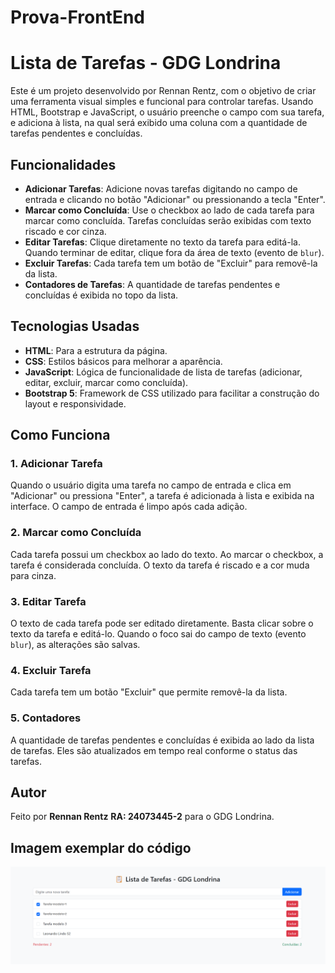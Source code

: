 # Prova-FrontEnd

# Lista de Tarefas - GDG Londrina

Este é um projeto desenvolvido por Rennan Rentz, com o objetivo de criar uma ferramenta visual simples e funcional para controlar tarefas. Usando HTML, Bootstrap e JavaScript, o usuário preenche o campo com sua tarefa, e adiciona à lista, na qual será exibido uma coluna com a quantidade de tarefas pendentes e concluídas.

## Funcionalidades

- **Adicionar Tarefas**: Adicione novas tarefas digitando no campo de entrada e clicando no botão "Adicionar" ou pressionando a tecla "Enter".
- **Marcar como Concluída**: Use o checkbox ao lado de cada tarefa para marcar como concluída. Tarefas concluídas serão exibidas com texto riscado e cor cinza.
- **Editar Tarefas**: Clique diretamente no texto da tarefa para editá-la. Quando terminar de editar, clique fora da área de texto (evento de `blur`).
- **Excluir Tarefas**: Cada tarefa tem um botão de "Excluir" para removê-la da lista.
- **Contadores de Tarefas**: A quantidade de tarefas pendentes e concluídas é exibida no topo da lista.

## Tecnologias Usadas

- **HTML**: Para a estrutura da página.
- **CSS**: Estilos básicos para melhorar a aparência.
- **JavaScript**: Lógica de funcionalidade de lista de tarefas (adicionar, editar, excluir, marcar como concluída).
- **Bootstrap 5**: Framework de CSS utilizado para facilitar a construção do layout e responsividade.


## Como Funciona

### 1. Adicionar Tarefa
Quando o usuário digita uma tarefa no campo de entrada e clica em "Adicionar" ou pressiona "Enter", a tarefa é adicionada à lista e exibida na interface. O campo de entrada é limpo após cada adição.

### 2. Marcar como Concluída
Cada tarefa possui um checkbox ao lado do texto. Ao marcar o checkbox, a tarefa é considerada concluída. O texto da tarefa é riscado e a cor muda para cinza. 

### 3. Editar Tarefa
O texto de cada tarefa pode ser editado diretamente. Basta clicar sobre o texto da tarefa e editá-lo. Quando o foco sai do campo de texto (evento `blur`), as alterações são salvas.

### 4. Excluir Tarefa
Cada tarefa tem um botão "Excluir" que permite removê-la da lista.

### 5. Contadores
A quantidade de tarefas pendentes e concluídas é exibida ao lado da lista de tarefas. Eles são atualizados em tempo real conforme o status das tarefas.

## Autor

Feito por **Rennan Rentz** 
**RA: 24073445-2** para o GDG Londrina.

## Imagem exemplar do código

![Preview do Projeto](print-provaFront.png)


